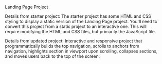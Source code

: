 Landing Page Project

Details from starter project:
The starter project has some HTML and CSS styling to display a static version of the Landing Page project. You'll need to convert this project from a static project to an interactive one. This will require modifying the HTML and CSS files, but primarily the JavaScript file.

Details from updated project:
Interactive and responsive project that programmatically builds the top navigation, scrolls to anchors from navigation, highlights section in viewport upon scrolling, collapses sections, and moves users back to the top of the screen.